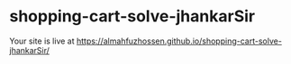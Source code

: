 # shopping-cart-solve-jhankarSir
Your site is live at https://almahfuzhossen.github.io/shopping-cart-solve-jhankarSir/
